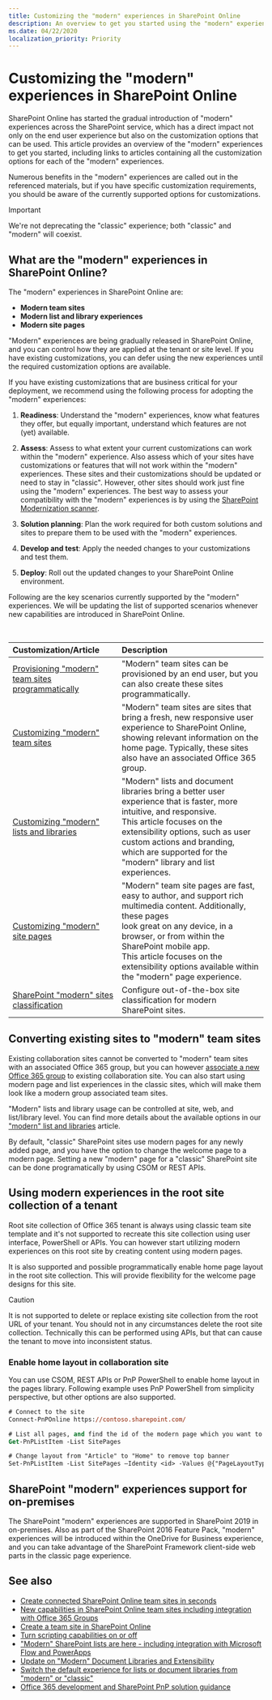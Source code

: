 ```yaml
---
title: Customizing the "modern" experiences in SharePoint Online
description: An overview to get you started using the "modern" experiences in SharePoint Online.
ms.date: 04/22/2020
localization_priority: Priority
---
```


# Customizing the "modern" experiences in SharePoint Online

SharePoint Online has started the gradual introduction of "modern" experiences across the SharePoint service, which has a direct impact not only on the end user experience but also on the customization options that can be used. This article provides an overview of the "modern" experiences to get you started, including links to articles containing all the customization options for each of the "modern" experiences.

Numerous benefits in the "modern" experiences are called out in the referenced materials, but if you have specific customization requirements, you should be aware of the currently supported options for customizations.

> [!IMPORTANT]
> We're not deprecating the "classic" experience; both "classic" and "modern" will coexist.

## What are the "modern" experiences in SharePoint Online?

The "modern" experiences in SharePoint Online are:
- **Modern team sites**
- **Modern list and library experiences**
- **Modern site pages**

"Modern" experiences are being gradually released in SharePoint Online, and you can control how they are applied at the tenant or site level. If you have existing customizations, you can defer using the new experiences until the required customization options are available.

If you have existing customizations that are business critical for your deployment, we recommend using the following process for adopting the "modern" experiences:

1. **Readiness**: Understand the "modern" experiences, know what features they offer, but equally important, understand which features are not (yet) available.

2. **Assess**: Assess to what extent your current customizations can work within the "modern" experience. Also assess which of your sites have customizations or features that will not work within the "modern" experiences. These sites and their customizations should be updated or need to stay in "classic". However, other sites should work just fine using the "modern" experiences. The best way to assess your compatibility with the "modern" experiences is by using the [SharePoint Modernization scanner](https://aka.ms/sppnp-modernuiscanner).

3. **Solution planning**: Plan the work required for both custom solutions and sites to prepare them to be used with the "modern" experiences.

4. **Develop and test**: Apply the needed changes to your customizations and test them.

5. **Deploy**: Roll out the updated changes to your SharePoint Online environment.

Following are the key scenarios currently supported by the "modern" experiences. We will be updating the list of supported scenarios whenever new capabilities are introduced in SharePoint Online.

<br/>

|Customization/Article|Description|
|:-----|:-----|
|[Provisioning "modern" team sites programmatically](modern-experience-customizations-provisioning-sites.md)| "Modern" team sites can be provisioned by an end user, but you can also create these sites programmatically. |
|[Customizing "modern" team sites](modern-experience-customizations-customize-sites.md) | "Modern" team sites are sites that bring a fresh, new responsive user experience to SharePoint Online,<br/>showing relevant information on the home page. Typically, these sites also have an associated Office 365 group. |
|[Customizing "modern" lists and libraries](modern-experience-customizations-customize-lists-and-libraries.md) | "Modern" lists and document libraries bring a better user experience that is faster, more intuitive, and responsive.<br/>This article focuses on the extensibility options, such as user custom actions and branding, which are supported for the "modern" library and list experiences. |
|[Customizing "modern" site pages](modern-experience-customizations-customize-pages.md) | "Modern" team site pages are fast, easy to author, and support rich multimedia content. Additionally, these pages<br/>look great on any device, in a browser, or from within the SharePoint mobile app.<br/>This article focuses on the extensibility options available within the "modern" page experience. |
|[SharePoint "modern" sites classification](modern-experience-site-classification.md)|Configure out-of-the-box site classification for modern SharePoint sites. |

<a name="convertingexisting"> </a>

## Converting existing sites to "modern" team sites

Existing collaboration sites cannot be converted to "modern" team sites with an associated Office 365 group, but you can however [associate a new Office 365 group](https://docs.microsoft.com/sharepoint/dev/transform/modernize-connect-to-office365-group) to existing collaboration site. You can also start using modern page and list experiences in the classic sites, which will make them look like a modern group associated team sites.

"Modern" lists and library usage can be controlled at site, web, and list/library level. You can find more details about the available options in our ["modern" list and libraries](modern-experience-customizations-customize-lists-and-libraries.md) article.

By default, "classic" SharePoint sites use modern pages for any newly added page, and you have the option to change the welcome page to a modern page. Setting a new "modern" page for a "classic" SharePoint site can be done programatically by using CSOM or REST APIs.

## Using modern experiences in the root site collection of a tenant

Root site collection of Office 365 tenant is always using classic team site template and it's not supported to recreate this site collection using user interface, PowerShell or APIs. You can however start utilizing modern experiences on this root site by creating content using modern pages.

It is also supported and possible programmatically enable home page layout in the root site collection. This will provide flexibility for the welcome page designs for this site.

> [!CAUTION]
> It is not supported to delete or replace existing site collection from the root URL of your tenant. You should not in any circumstances delete the root site collection. Technically this can be performed using APIs, but that can cause the tenant to move into inconsistent status.

### Enable home layout in collaboration site

You can use CSOM, REST APIs or PnP PowerShell to enable home layout in the pages library. Following example uses PnP PowerShell from simplicity perspective, but other options are also supported.

```ps
# Connect to the site
Connect-PnPOnline https://contoso.sharepoint.com/

# List all pages, and find the id of the modern page which you want to change
Get-PnPListItem -List SitePages

# Change layout from "Article" to "Home" to remove top banner
Set-PnPListItem -List SitePages –Identity <id> -Values @{"PageLayoutType"="Home"}
```

<a name="onpremisessupport"> </a>

## SharePoint "modern" experiences support for on-premises

The SharePoint "modern" experiences are supported in SharePoint 2019 in on-premises. Also as part of the SharePoint 2016 Feature Pack, "modern" experiences will be introduced within the OneDrive for Business experience, and you can take advantage of the SharePoint Framework client-side web parts in the classic page experience.


## See also

-  [Create connected SharePoint Online team sites in seconds](https://blogs.office.com/2016/11/08/create-connected-sharepoint-online-team-sites-in-seconds/)
-  [New capabilities in SharePoint Online team sites including integration with Office 365 Groups](https://blogs.office.com/2016/08/31/new-capabilities-in-sharepoint-online-team-sites-including-integration-with-office-365-groups/)
- [Create a team site in SharePoint Online](https://support.office.com/article/Create-a-team-site-in-SharePoint-Online-ef10c1e7-15f3-42a3-98aa-b5972711777d?ui=en-US)
-  [Turn scripting capabilities on or off](https://support.office.com/article/Allow-or-prevent-custom-script-1f2c515f-5d7e-448a-9fd7-835da935584f?ui=en-US&rs=en-US&ad=US)
-  ["Modern" SharePoint lists are here - including integration with Microsoft Flow and PowerApps](https://blogs.office.com/2016/07/25/modern-sharepoint-lists-are-here-including-integration-with-microsoft-flow-and-powerapps/)
-  [Update on "Modern" Document Libraries and Extensibility](https://developer.microsoft.com/office/blogs/update-on-modern-document-libraries-and-extensiblity)
-  [Switch the default experience for lists or document libraries from "modern" or "classic"](https://support.office.com/article/Switch-the-default-experience-for-lists-or-document-libraries-from-new-or-classic-66dac24b-4177-4775-bf50-3d267318caa9?ui=en-US&rs=en-US&ad=US)
- [Office 365 development and SharePoint PnP solution guidance](office-365-development-patterns-and-practices-solution-guidance.md)
